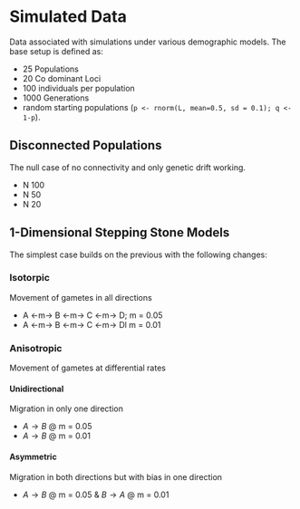# Simulated Data

Data associated with simulations under various demographic models.  The base setup is defined as:

  - 25 Populations
  - 20 Co dominant Loci
  - 100 individuals per population
  - 1000 Generations
  - random starting populations (`p <- rnorm(L, mean=0.5, sd = 0.1); q <- 1-p`).


## Disconnected Populations

The null case of no connectivity and only genetic drift working.  

  - N 100
  - N 50
  - N 20 


## 1-Dimensional Stepping Stone Models

The simplest case builds on the previous with the following changes:  

### Isotorpic

Movement of gametes in all directions 

  - A <-m-> B <-m-> C <-m-> D; m = 0.05
  - A <-m-> B <-m-> C <-m-> Dl m = 0.01


### Anisotropic

Movement of gametes at differential rates

#### Unidirectional

Migration in only one direction

  - $A \to B$ @ m = 0.05
  - $A \to B$ @ m = 0.01

#### Asymmetric

Migration in both directions but with bias in one direction

  - $A \to B$ @ m = 0.05 & $B \to A$ @ m = 0.01
  

